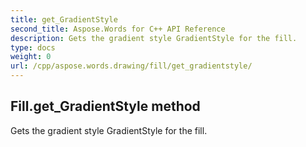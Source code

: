 ```yaml
---
title: get_GradientStyle
second_title: Aspose.Words for C++ API Reference
description: Gets the gradient style GradientStyle for the fill. 
type: docs
weight: 0
url: /cpp/aspose.words.drawing/fill/get_gradientstyle/
---
```

## Fill.get_GradientStyle method


Gets the gradient style GradientStyle for the fill. 

